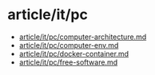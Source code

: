 # article/it/pc

- [article/it/pc/computer-architecture.md](computer-architecture.md)
- [article/it/pc/computer-env.md](computer-env.md)
- [article/it/pc/docker-container.md](docker-container.md)
- [article/it/pc/free-software.md](free-software.md)
